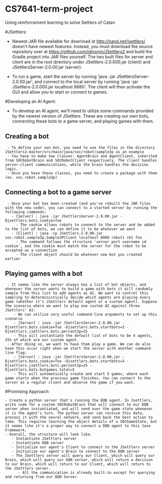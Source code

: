 # CS7641-term-project
Using reinforcement learning to solve Settlers of Catan


#JSettlers:

  - Newest JAR file available for download at http://nand.net/jsettlers/ doesn't have newest features. Instead, you must download the source repository over at https://github.com/jdmonin/JSettlers2 and build the Gradle project into JAR files yourself. The two built files for server and client are in the root directory under JSettlers-2.0.000.jar (client) and JSettlersServer-2.0.00.jar (server).
  
  - To run a game, start the server by running 'java -jar JSettlersServer-2.0.00.jar', and connect to the local server by running 'java -jar JSettlers-2.0.000.jar localhost 8880'. The client will then activate the GUI and allow you to start or connect to games.
  
  
  
#Developing an AI Agent:
  - To develop an AI agent, we'll need to utilize some commands provided by the newest version of JSettlers. These are creating our own bots, connecting these bots to a game server, and playing games with them. 
  
  ## Creating a bot
     - To define your own bot, you need to use the files in the directory JSettlers2-master/src/main/java/soc/robot/sample3p as an example
     - You have to make two classes: AgentBrain and AgentClient, inherited from SOCRobotBrain and SOCRobotClient respectively. The client handles server-client communications, while the brain handles the decision logic. 
     - Once you have these classes, you need to create a package with them (ex. soc.robot.sample3p)
     
  ## Connecting a bot to a game server
     - Once your bot has been created (and you've rebuilt the JAR files with the new code), you can connect to a started server by running the following commands:
       - [Server] : java -jar JSettlersServer-2.0.00.jar -Djsettlers.bots.cookie=foo
         - The cookie allows robots to connect to the server and be added to the list of bots, we can define it to be whatever we want
       - [Client] : java -cp JSettlers-2.0.00.jar soc.robot.sample3p.Sample3PClient localhost 8880 robot1 rb1 foo
         - The command follows the structure 'server port username id cookie', and the cookie must match the server for the robot to be accepted as a connection
         - The client object should be whatever new bot you created earlier
         
  ## Playing games with a bot
     - It seems like the server always has a list of bot objects, and whenever the server wants to build a game with bots it will randomly sample from this list to add agents as AI. We want to control this sampling to deterministically decide which agents are playing every game (whether it's JSettlers default agent or a custom agent). Suppose the scenario where we want to play one custom AI against three JSettlers' AI:
        - We can utilize very useful command-line arguments to set up this scenario
        - [Server] : java -jar JSettlersServer-2.0.00.jar -Djsettlers.bots.cookie=foo -Djsettlers.bots.startbots=3 -Djsettlers.jsettlers.bots.percent3p=25
        - This will instantiate the default list of bots to be 4 agents, 25% of which are our custom agent.
     - After doing so, we want to have them play a game. We can do also have this occur right when we start the server with another command-line flag: 
        - [Server] : java -jar JSettlersServer-2.0.00.jar -Djsettlers.bots.cookie=foo -Djsettlers.bots.startbots=3 -Djsettlers.jsettlers.bots.percent3p=25 -Djsettlers.bots.botgames.total=5
        - This will automatically create and start 5 games, where each game starts when the previous game finishes. You can connect to the server as a regular client and observe the game if you want.
        
        
        
#Promising Approach:

    - Create a python server that's running the DQN agent. In Jsettlers, write code for a custom SOCRobotBrain that will connect to our DQN server when instantiated, and will send over the game state whenever it is the agent's turn. The python server can receive this data, process it with the neural network, and send back the best action to take. This requires learning the object details of a SOCGameState, but it seems like it's a proper way to connect a DQN agent to this Java Framework.
    - Overall, the structure will look like:
       - Instantiate JSettlers server
       - Instantiate DQN server
       - Initialize our agent's Client to connect to the JSettlers server
       - Initialize our agent's Brain to connect to the DQN server
       - The JSettlers server will query our Client, which will query our Brain, which will query our DQN server, which will return a decision to our Brain, which will return to our Client, which will return to the JSettlers server.
          - All the communication is already built-in except for querying and returning from our DQN Server.
